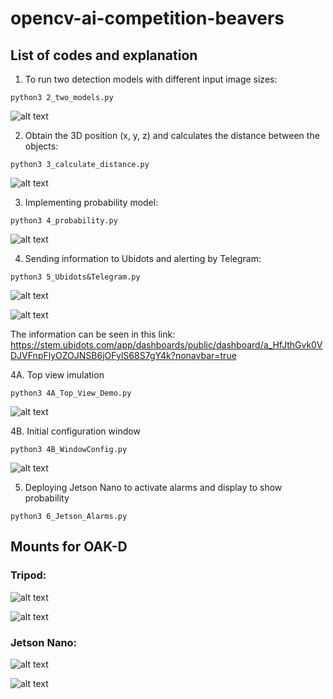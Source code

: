 # opencv-ai-competition-beavers
## List of codes and explanation
1. To run two detection models with different input image sizes:
```
python3 2_two_models.py
```
![alt text](https://github.com/cidimec/opencv-ai-competition-beavers/blob/main/Images/fig2_models.png)

2. Obtain the 3D position (x, y, z) and calculates the distance between the objects:
```
python3 3_calculate_distance.py
```
![alt text](https://github.com/cidimec/opencv-ai-competition-beavers/blob/main/Images/fig3_distance.png)

3. Implementing probability model:
```
python3 4_probability.py
```
![alt text](https://github.com/cidimec/opencv-ai-competition-beavers/blob/main/Images/fig4_probability.png)

4. Sending information to Ubidots and alerting by Telegram:
```
python3 5_Ubidots&Telegram.py
```
![alt text](https://github.com/cidimec/opencv-ai-competition-beavers/blob/main/Images/Ubidots.png)

![alt text](https://github.com/cidimec/opencv-ai-competition-beavers/blob/main/Images/Telegram.png)

The information can be seen in this link:
https://stem.ubidots.com/app/dashboards/public/dashboard/a_HfJthGvk0VDJVFnpFlyOZOJNSB6jOFylS68S7gY4k?nonavbar=true

4A. Top view imulation
```
python3 4A_Top_View_Demo.py
```
![alt text](https://github.com/cidimec/opencv-ai-competition-beavers/blob/main/Images/Vista_superior.png)

4B. Initial configuration window
```
python3 4B_WindowConfig.py
```
![alt text](https://github.com/cidimec/opencv-ai-competition-beavers/blob/main/Images/Initial_setup.jpeg)

5. Deploying Jetson Nano to activate alarms and display to show probability
```
python3 6_Jetson_Alarms.py
```

## Mounts for OAK-D
### Tripod:

![alt text](https://github.com/cidimec/opencv-ai-competition-beavers/blob/main/OAK%20mounts/Tripod/Animations/Tripod_Assembly.gif)

![alt text](https://github.com/cidimec/opencv-ai-competition-beavers/blob/main/OAK%20mounts/Tripod/Animations/Animation.gif)

### Jetson Nano:

![alt text](https://github.com/cidimec/opencv-ai-competition-beavers/blob/main/OAK%20mounts/Jetson%20Nano/Animations/Jetson_assembly.gif)

![alt text](https://github.com/cidimec/opencv-ai-competition-beavers/blob/main/OAK%20mounts/Jetson%20Nano/Animations/Jetson_animation.gif)
